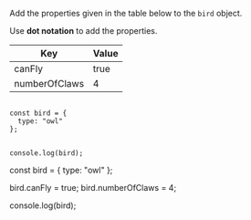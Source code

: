 Add the properties given
in the table below to
the `bird` object.

Use **dot notation** to add the properties.

| Key           | Value |
| ------------- | ----- |
| canFly        | true  |
| numberOfClaws | 4     |

<codeblock language="javascript" type="exercise" testMode="fixedInput">
<code>
const bird = {
  type: "owl"
};

console.log(bird);
</code>

<solution>
const bird = {
  type: "owl"
};

bird.canFly = true;
bird.numberOfClaws = 4;

console.log(bird);
</solution>
</codeblock>